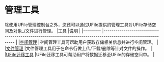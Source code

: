 

# 管理工具

除使用UFile管理控制台之外，您还可以通过UFile提供的管理工具对UFile存储空间及对象_/文件进行管理。
|工具    |说明 |
|--------- |--------------------------------------------------------------------------------------------------------------- |
|[空间管理](ufile/tools/tools/tools_bcket)  |空间管理工具可帮助用户获取存储相关信息并进行空间管理。 |
|[文件管理](ufile/tools/tools/tools_file)  |文件管理工具用于在命令行做上传/下载/删除等针对文件的操作。 |
|[UFile迁移工具](ufile/tools/tools/ufile_import)   |UFile迁移工具可帮助用户将数据迁移至UFile的存储空间中。 |
